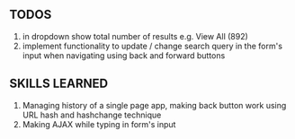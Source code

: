 ## TODOS

1. in dropdown show total number of results e.g. View All (892)
2. implement functionality to update / change search query in the form's input
   when navigating using back and forward buttons

## SKILLS LEARNED

1. Managing history of a single page app,
   making back button work using URL hash and hashchange technique
2. Making AJAX while typing in form's input
